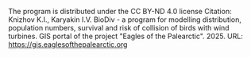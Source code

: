 The program is distributed under the CC BY-ND 4.0 license Citation: Knizhov K.I., Karyakin I.V. BioDiv - a program for modelling distribution, population numbers, survival and risk of collision of birds with wind turbines. GIS portal of the project "Eagles of the Palearctic". 2025. URL: https://gis.eaglesofthepalearctic.org
